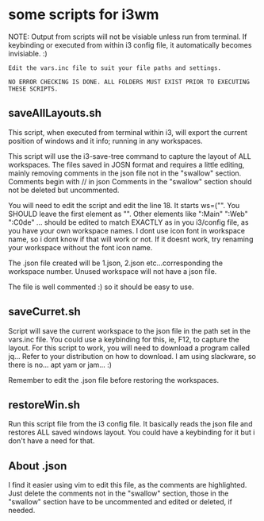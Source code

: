 # some scripts for i3wm
NOTE:
	Output from scripts will not be visiable unless run from terminal.
	If keybinding or executed from within i3 config file, it 
	automatically becomes invisiable. :)
	
	Edit the vars.inc file to suit your file paths and settings.

	NO ERROR CHECKING IS DONE. ALL FOLDERS MUST EXIST PRIOR TO EXECUTING
	THESE SCRIPTS.

saveAllLayouts.sh
-----------------

This script, when executed from terminal within i3, will export the current
position of windows and it info; running in any workspaces. 

This script will use the i3-save-tree command to capture the layout of ALL 
workspaces. The files saved in JOSN format and requires a little editing, 
mainly removing comments in the json file not in the "swallow" section.
Comments begin with // in json
Comments in the "swallow" section should not be deleted but uncommented. 

You will need to edit the script and edit the line 18. 
It starts ws=("". You SHOULD leave the first element as "". 
Other elements like ":Main" ":Web" ":C0de" ... 
should be edited to match EXACTLY as in you i3/config file,
as you have your own workspace names. I dont use icon font in workspace name, 
so i dont know if that will work or not. If it doesnt work, try renaming your 
workspace without the font icon name.

The .json file created will be 1.json, 2.json etc...corresponding the 
workspace number. Unused workspace will not have a json file.

The file is well commented :) so it should be easy to use.

saveCurret.sh
-------------

Script will save the current workspace to the json file in the path set in the vars.inc
file. You could use a keybinding for this, ie, F12, to capture the layout.
For this script to work, you will need to download a program called jq...
Refer to your distribution on how to download.
I am using slackware, so there is no... apt yam or jam... :)

Remember to edit the .json file before restoring the workspaces.

restoreWin.sh
-------------

Run this script file from the i3 config file. It basically reads the json file
and restores ALL saved windows layout. You could have a keybinding for it but i 
don't have a need for that. 


About .json
-----------

I find it easier using vim to edit this file, as the comments are highlighted.
Just delete the comments not in the "swallow" section, those in the "swallow" 
section have to be uncommented and edited or deleted, if needed.

